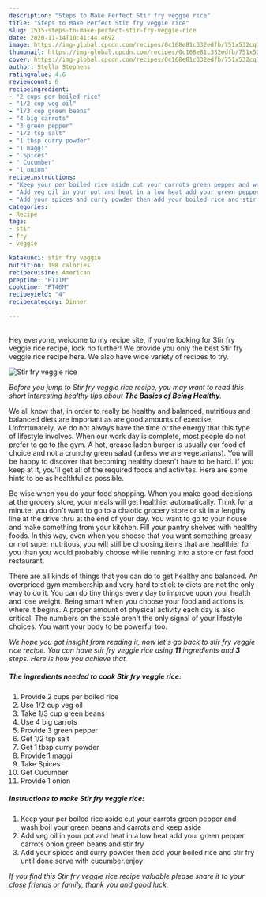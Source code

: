 ```yaml
---
description: "Steps to Make Perfect Stir fry veggie rice"
title: "Steps to Make Perfect Stir fry veggie rice"
slug: 1535-steps-to-make-perfect-stir-fry-veggie-rice
date: 2020-11-14T10:41:44.469Z
image: https://img-global.cpcdn.com/recipes/0c168e81c332edfb/751x532cq70/stir-fry-veggie-rice-recipe-main-photo.jpg
thumbnail: https://img-global.cpcdn.com/recipes/0c168e81c332edfb/751x532cq70/stir-fry-veggie-rice-recipe-main-photo.jpg
cover: https://img-global.cpcdn.com/recipes/0c168e81c332edfb/751x532cq70/stir-fry-veggie-rice-recipe-main-photo.jpg
author: Stella Stephens
ratingvalue: 4.6
reviewcount: 6
recipeingredient:
- "2 cups per boiled rice"
- "1/2 cup veg oil"
- "1/3 cup green beans"
- "4 big carrots"
- "3 green pepper"
- "1/2 tsp salt"
- "1 tbsp curry powder"
- "1 maggi"
- " Spices"
- " Cucumber"
- "1 onion"
recipeinstructions:
- "Keep your per boiled rice aside cut your carrots green pepper and wash.boil your green beans and carrots and keep aside"
- "Add veg oil in your pot and heat in a low heat add your green pepper carrots onion green beans and stir fry"
- "Add your spices and curry powder then add your boiled rice and stir fry until done.serve with cucumber.enjoy"
categories:
- Recipe
tags:
- stir
- fry
- veggie

katakunci: stir fry veggie 
nutrition: 198 calories
recipecuisine: American
preptime: "PT11M"
cooktime: "PT46M"
recipeyield: "4"
recipecategory: Dinner

---
```

<br>
Hey everyone, welcome to my recipe site, if you're looking for Stir fry veggie rice recipe, look no further! We provide you only the best Stir fry veggie rice recipe here. We also have wide variety of recipes to try.
<br>


![Stir fry veggie rice](https://img-global.cpcdn.com/recipes/0c168e81c332edfb/751x532cq70/stir-fry-veggie-rice-recipe-main-photo.jpg)

<i>Before you jump to Stir fry veggie rice recipe, you may want to read this short interesting healthy tips about <strong>The Basics of Being Healthy</strong>.</i>

We all know that, in order to really be healthy and balanced, nutritious and balanced diets are important as are good amounts of exercise. Unfortunately, we do not always have the time or the energy that this type of lifestyle involves. When our work day is complete, most people do not prefer to go to the gym. A hot, grease laden burger is usually our food of choice and not a crunchy green salad (unless we are vegetarians). You will be happy to discover that becoming healthy doesn't have to be hard. If you keep at it, you'll get all of the required foods and activites. Here are some hints to be as healthful as possible.

Be wise when you do your food shopping. When you make good decisions at the grocery store, your meals will get healthier automatically. Think for a minute: you don't want to go to a chaotic grocery store or sit in a lengthy line at the drive thru at the end of your day. You want to go to your house and make something from your kitchen. Fill your pantry shelves with healthy foods. In this way, even when you choose that you want something greasy or not super nutritous, you will still be choosing items that are healthier for you than you would probably choose while running into a store or fast food restaurant.

There are all kinds of things that you can do to get healthy and balanced. An overpriced gym membership and very hard to stick to diets are not the only way to do it. You can do tiny things every day to improve upon your health and lose weight. Being smart when you choose your food and actions is where it begins. A proper amount of physical activity each day is also critical. The numbers on the scale aren't the only signal of your lifestyle choices. You want your body to be powerful too. 


<i>We hope you got insight from reading it, now let's go back to stir fry veggie rice recipe. You can have stir fry veggie rice using <strong>11</strong> ingredients and <strong>3</strong> steps. Here is how you achieve that.
</i>

##### The ingredients needed to cook Stir fry veggie rice:

1. Provide 2 cups per boiled rice
1. Use 1/2 cup veg oil
1. Take 1/3 cup green beans
1. Use 4 big carrots
1. Provide 3 green pepper
1. Get 1/2 tsp salt
1. Get 1 tbsp curry powder
1. Provide 1 maggi
1. Take  Spices
1. Get  Cucumber
1. Provide 1 onion


##### Instructions to make Stir fry veggie rice:

1. Keep your per boiled rice aside cut your carrots green pepper and wash.boil your green beans and carrots and keep aside
1. Add veg oil in your pot and heat in a low heat add your green pepper carrots onion green beans and stir fry
1. Add your spices and curry powder then add your boiled rice and stir fry until done.serve with cucumber.enjoy


<i>If you find this Stir fry veggie rice recipe valuable please share it to your close friends or family, thank you and good luck.</i>
